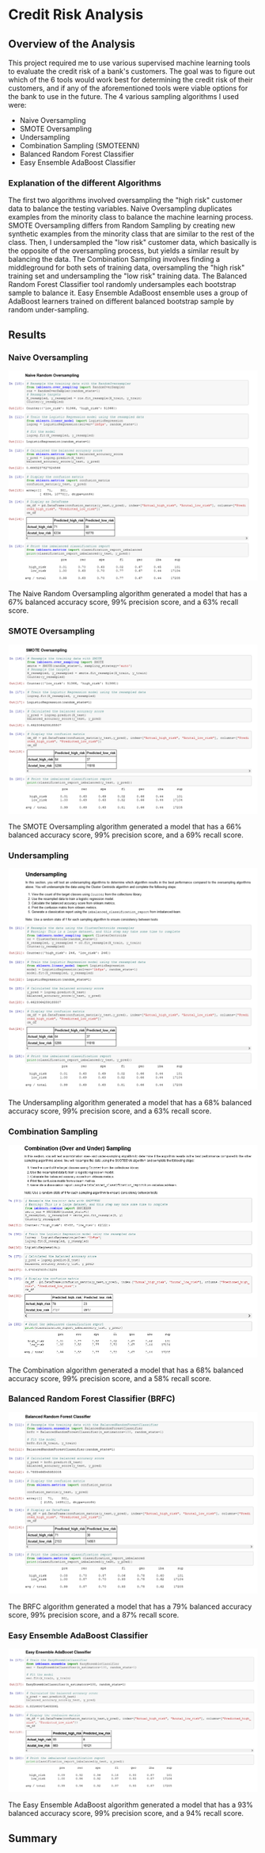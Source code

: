 # Credit Risk Analysis
## Overview of the Analysis
This project required me to use various supervised machine learning tools to evaluate the credit risk of a bank's customers. The goal was to figure out which of the 6 tools would work best for determining the credit risk of their customers, and if any of the aforementioned tools were viable options for the bank to use in the future. The 4 various sampling algorithms I used were:
- Naive Oversampling
- SMOTE Oversampling
- Undersampling
- Combination Sampling (SMOTEENN)
- Balanced Random Forest Classifier
- Easy Ensemble AdaBoost Classifier
### Explanation of the different Algorithms
The first two algorithms involved oversampling the "high risk" customer data to balance the testing variables. Naive Oversampling duplicates examples from the minority class to balance the machine learning process. SMOTE Oversampling differs from Random Sampling by creating new synthetic examples from the minority class that are similar to the rest of the class. Then, I undersampled the "low risk" customer data, which basically is the opposite of the oversampling process, but yields a similar result by balancing the data. The Combination Sampling involves finding a middleground for both sets of training data, oversampling the "high risk" training set and undersampling the "low risk" training data. The Balanced Random Forest Classifier tool randomly undersamples each bootstrap sample to balance it. Easy Ensemble AdaBoost ensemble uses a group of AdaBoost learners trained on different balanced bootstrap sample by random under-sampling.
## Results
### Naive Oversampling
![](https://github.com/mabuckjr/Credit_Risk_Analysis/blob/main/Resources/Naive_Oversampling.PNG)

The Naive Random Oversampling algorithm generated a model that has a 67% balanced accuracy score, 99% precision score, and a 63% recall score.
### SMOTE Oversampling
![](https://github.com/mabuckjr/Credit_Risk_Analysis/blob/main/Resources/SMOTE_Oversampling.PNG)

The SMOTE Oversampling algorithm generated a model that has a 66% balanced accuracy score, 99% precision score, and a 69% recall score.
### Undersampling
![](https://github.com/mabuckjr/Credit_Risk_Analysis/blob/main/Resources/Undersampling.PNG)

The Undersampling algorithm generated a model that has a 68% balanced accuracy score, 99% precision score, and a 63% recall score.
### Combination Sampling
![](https://github.com/mabuckjr/Credit_Risk_Analysis/blob/main/Resources/Combination_Sampling.PNG)

The Combination algorithm generated a model that has a 68% balanced accuracy score, 99% precision score, and a 58% recall score.
### Balanced Random Forest Classifier (BRFC)
![](https://github.com/mabuckjr/Credit_Risk_Analysis/blob/main/Resources/Balanced_Random_Forest.PNG)

The BRFC algorithm generated a model that has a 79% balanced accuracy score, 99% precision score, and a 87% recall score.
### Easy Ensemble AdaBoost Classifier
![](https://github.com/mabuckjr/Credit_Risk_Analysis/blob/main/Resources/Easy_Ensemble_AdaBoost.PNG)

The Easy Ensemble AdaBoost algorithm generated a model that has a 93% balanced accuracy score, 99% precision score, and a 94% recall score.
## Summary
